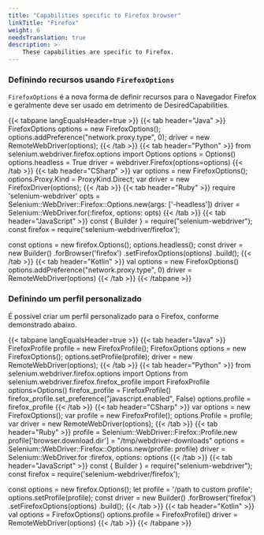 ```yaml
---
title: "Capabilities specific to Firefox browser"
linkTitle: "Firefox"
weight: 6
needsTranslation: true
description: >-
    These capabilities are specific to Firefox.
---
```


### Definindo recursos usando `FirefoxOptions`

`FirefoxOptions` é a nova forma de definir recursos para o Navegador
Firefox e geralmente deve ser usado em detrimento de DesiredCapabilities.

{{< tabpane langEqualsHeader=true >}}
  {{< tab header="Java" >}}
FirefoxOptions options = new FirefoxOptions();
options.addPreference("network.proxy.type", 0);
driver = new RemoteWebDriver(options);
  {{< /tab >}}
  {{< tab header="Python" >}}
from selenium.webdriver.firefox.options import Options
options = Options()
options.headless = True
driver = webdriver.Firefox(options=options)
  {{< /tab >}}
  {{< tab header="CSharp" >}}
var options = new FirefoxOptions();
options.Proxy.Kind = ProxyKind.Direct;
var driver = new FirefoxDriver(options);
  {{< /tab >}}
  {{< tab header="Ruby" >}}
require 'selenium-webdriver'
opts = Selenium::WebDriver::Firefox::Options.new(args: ['-headless'])
driver = Selenium::WebDriver.for(:firefox, options: opts)
  {{< /tab >}}
  {{< tab header="JavaScript" >}}
const { Builder } = require("selenium-webdriver");
const firefox = require('selenium-webdriver/firefox');

const options = new firefox.Options();
options.headless();
const driver = new Builder()
    .forBrowser('firefox')
    .setFirefoxOptions(options)
    .build();
  {{< /tab >}}
  {{< tab header="Kotlin" >}}
val options = new FirefoxOptions()
options.addPreference("network.proxy.type", 0)
driver = RemoteWebDriver(options)
  {{< /tab >}}
{{< /tabpane >}}


### Definindo um perfil personalizado

É possível criar um perfil personalizado para o Firefox, conforme demonstrado abaixo.

{{< tabpane langEqualsHeader=true >}}
  {{< tab header="Java" >}}
FirefoxProfile profile = new FirefoxProfile();
FirefoxOptions options = new FirefoxOptions();
options.setProfile(profile);
driver = new RemoteWebDriver(options);
  {{< /tab >}}
  {{< tab header="Python" >}}
from selenium.webdriver.firefox.options import Options
from selenium.webdriver.firefox.firefox_profile import FirefoxProfile
options=Options()
firefox_profile = FirefoxProfile()
firefox_profile.set_preference("javascript.enabled", False)
options.profile = firefox_profile
  {{< /tab >}}
  {{< tab header="CSharp" >}}
var options = new FirefoxOptions();
var profile = new FirefoxProfile();
options.Profile = profile;
var driver = new RemoteWebDriver(options);
  {{< /tab >}}
  {{< tab header="Ruby" >}}
profile = Selenium::WebDriver::Firefox::Profile.new
profile['browser.download.dir'] = "/tmp/webdriver-downloads"
options = Selenium::WebDriver::Firefox::Options.new(profile: profile)
driver = Selenium::WebDriver.for :firefox, options: options
  {{< /tab >}}
  {{< tab header="JavaScript" >}}
const { Builder } = require("selenium-webdriver");
const firefox = require('selenium-webdriver/firefox');

const options = new firefox.Options();
let profile = '/path to custom profile';
options.setProfile(profile);
const driver = new Builder()
    .forBrowser('firefox')
    .setFirefoxOptions(options)
    .build();
  {{< /tab >}}
  {{< tab header="Kotlin" >}}
val options = FirefoxOptions()
options.profile = FirefoxProfile()
driver = RemoteWebDriver(options)
  {{< /tab >}}
{{< /tabpane >}}
